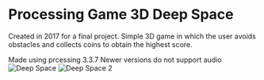 # Processing Game 3D Deep Space
Created in 2017 for a final project.
Simple 3D game in which the user avoids obstacles and collects coins to obtain the highest score. 

Made using prcessing 3.3.7
Newer versions do not support audio
![Deep Space](https://user-images.githubusercontent.com/46660535/58288347-f4e97980-7d78-11e9-88ba-814bdd6da610.JPG)
![Deep Space 2](https://user-images.githubusercontent.com/46660535/58288353-f9159700-7d78-11e9-8b9f-5e9cbad022bb.JPG)
